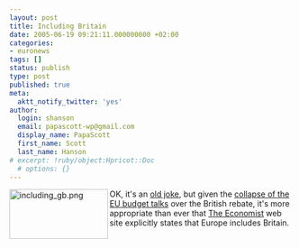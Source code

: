 ```yaml
---
layout: post
title: Including Britain
date: 2005-06-19 09:21:11.000000000 +02:00
categories:
- euronews
tags: []
status: publish
type: post
published: true
meta:
  aktt_notify_twitter: 'yes'
author:
  login: shanson
  email: papascott-wp@gmail.com
  display_name: PapaScott
  first_name: Scott
  last_name: Hanson
# excerpt: !ruby/object:Hpricot::Doc
  # options: {}
---
```

<p><a href="http://www.economist.com/"><img alt="including_gb.png" src="http://www.papascott.de/wordpress/wp-content/uploads/2005/06/including_gb.png" width="175" height="88" align="left" border="0" /></a> OK, it's an <a href="http://www.fpri.org/enotes/20030312.europe.radu.oldeuropevsnew.html" title="Dense fog over English Channel. Continent isolated.">old joke</a>, but given the <a href="http://www.economist.com/agenda/displayStory.cfm?story_id=4097374" title="Europe's identity crisis deepens | Economist.com">collapse of the EU budget talks</a> over the British rebate, it's more appropriate than ever that <a href="http://www.economist.com/">The Economist</a> web site explicitly states that Europe includes Britain.</p>
